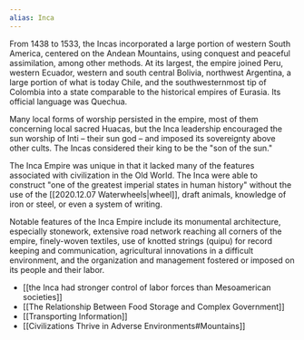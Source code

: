```yaml
---
alias: Inca
---
```


From 1438 to 1533, the Incas incorporated a large portion of western South America, centered on the Andean Mountains, using conquest and peaceful assimilation, among other methods. At its largest, the empire joined Peru, western Ecuador, western and south central Bolivia, northwest Argentina, a large portion of what is today Chile, and the southwesternmost tip of Colombia into a state comparable to the historical empires of Eurasia. Its official language was Quechua.

Many local forms of worship persisted in the empire, most of them concerning local sacred Huacas, but the Inca leadership encouraged the sun worship of Inti – their sun god – and imposed its sovereignty above other cults. The Incas considered their king to be the "son of the sun."

The Inca Empire was unique in that it lacked many of the features associated with civilization in the Old World. The Inca were able to construct "one of the greatest imperial states in human history" without the use of the [[2020.12.07 Waterwheels|wheel]], draft animals, knowledge of iron or steel, or even a system of writing.

Notable features of the Inca Empire include its monumental architecture, especially stonework, extensive road network reaching all corners of the empire, finely-woven textiles, use of knotted strings (quipu) for record keeping and communication, agricultural innovations in a difficult environment, and the organization and management fostered or imposed on its people and their labor.

* [[the Inca had stronger control of labor forces than Mesoamerican societies]]
* [[The Relationship Between Food Storage and Complex Government]]
* [[Transporting Information]]
* [[Civilizations Thrive in Adverse Environments#Mountains]]